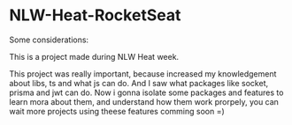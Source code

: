 # NLW-Heat-RocketSeat

Some considerations:

This is a project made during NLW Heat week.

This project was really important, because increased my knowledgement about libs, ts and what js can do.
And I saw what packages like socket, prisma and jwt can do.
Now i gonna isolate some packages and features to learn mora about them, and understand how them work prorpely, you can wait more projects using theese features comming soon =)
